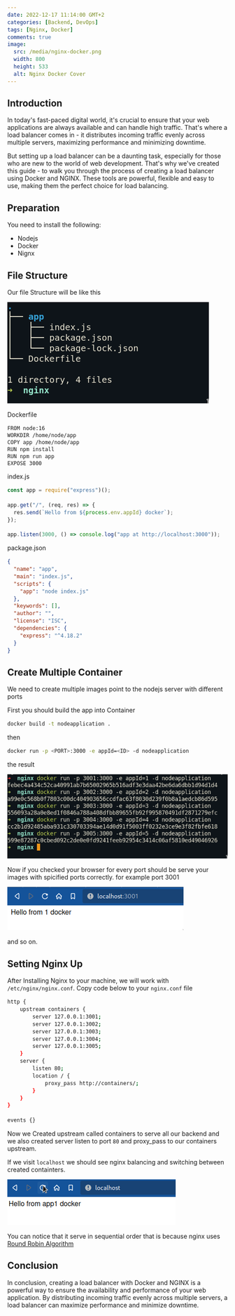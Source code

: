 ```yaml
---
date: 2022-12-17 11:14:00 GMT+2
categories: [Backend, DevOps]
tags: [Nginx, Docker]
comments: true
image:
  src: /media/nginx-docker.png
  width: 800
  height: 533
  alt: Nginx Docker Cover
---
```


## Introduction

In today's fast-paced digital world, it's crucial to ensure that your web applications are always available and can handle high traffic. That's where a load balancer comes in - it distributes incoming traffic evenly across multiple servers, maximizing performance and minimizing downtime.

But setting up a load balancer can be a daunting task, especially for those who are new to the world of web development. That's why we've created this guide - to walk you through the process of creating a load balancer using Docker and NGINX. These tools are powerful, flexible and easy to use, making them the perfect choice for load balancing.

## Preparation

You need to install the following:

- Nodejs
- Docker
- Nignx

## File Structure

Our file Structure will be like this

![Docker Node Server](/media/node-docker.png)

Dockerfile

```docker
FROM node:16
WORKDIR /home/node/app
COPY app /home/node/app
RUN npm install
RUN npm run app
EXPOSE 3000
```

index.js

```js
const app = require("express")();

app.get("/", (req, res) => {
  res.send(`Hello from ${process.env.appId} docker`);
});

app.listen(3000, () => console.log("app at http://localhost:3000"));
```

package.json

```json
{
  "name": "app",
  "main": "index.js",
  "scripts": {
    "app": "node index.js"
  },
  "keywords": [],
  "author": "",
  "license": "ISC",
  "dependencies": {
    "express": "^4.18.2"
  }
}
```

## Create Multiple Container

We need to create multiple images point to the nodejs server with different ports

First you should build the app into Container

```bash
docker build -t nodeapplication .
```

then

```bash
docker run -p <PORT>:3000 -e appId=<ID> -d nodeapplication
```

the result

![Docker Creation](/media/docker-images.png)

Now if you checked your browser for every port should be serve your images with spicified ports correctly. for example port 3001

![Docker id browser](/media/docker-id-browser.png)

and so on.

## Setting Nginx Up

After Installing Nginx to your machine, we will work with `/etc/nginx/nginx.conf`. Copy code below to your `nginx.conf` file

```bash
http {
    upstream containers {
        server 127.0.0.1:3001;
        server 127.0.0.1:3002;
        server 127.0.0.1:3003;
        server 127.0.0.1:3004;
        server 127.0.0.1:3005;
    }
    server {
        listen 80;
        location / {
            proxy_pass http://containers/;
        }
    }
}

events {}
```

Now we Created upstream called containers to serve all our backend and we also created server listen to port `80` and proxy_pass to our containers upstream.

If we visit `localhost` we should see nginx balancing and switching between created containters.

![balancer on browser](/media/balancer.gif)

You can notice that it serve in sequential order that is because nginx uses [Round Robin Algorithm](https://en.wikipedia.org/wiki/Round-robin_scheduling)

## Conclusion

In conclusion, creating a load balancer with Docker and NGINX is a powerful way to ensure the availability and performance of your web application. By distributing incoming traffic evenly across multiple servers, a load balancer can maximize performance and minimize downtime.
